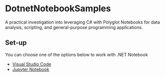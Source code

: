 # DotnetNotebookSamples

A practical investigation into leveraging C# with Polyglot Notebooks for data analysis, scripting, and general-purpose programming applications.

## Set-up

You can choose one of the options below to work with .NET Notebook

- [Visual Studio Code](./docs/vscode-setup.md)
- [Jupyter Notebook](./docs/jupyter-setup.md)
